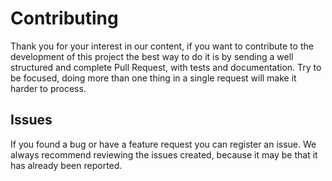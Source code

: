 # Contributing

Thank you for your interest in our content, if you want to contribute to the development of this project the best way to do it is by sending a well structured and complete Pull Request, with tests and documentation. Try to be focused, doing more than one thing in a single request will make it harder to process.

## Issues

If you found a bug or have a feature request you can register an issue. We always recommend reviewing the issues created, because it may be that it has already been reported.